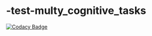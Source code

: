 # -test-multy_cognitive_tasks

[![Codacy Badge](https://api.codacy.com/project/badge/Grade/530708f504424496a477d91dee081403)](https://app.codacy.com/gh/Pugavkomm/-test-multy_cognitive_tasks?utm_source=github.com&utm_medium=referral&utm_content=Pugavkomm/-test-multy_cognitive_tasks&utm_campaign=Badge_Grade_Settings)